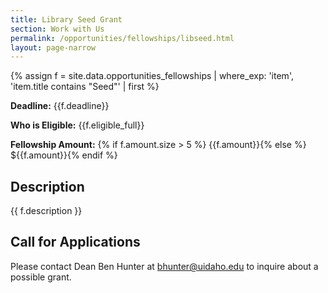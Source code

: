 ```yaml
---
title: Library Seed Grant
section: Work with Us
permalink: /opportunities/fellowships/libseed.html
layout: page-narrow
---
```


{% assign f = site.data.opportunities_fellowships | where_exp: 'item', 'item.title contains "Seed"' | first %}

**Deadline:** {{f.deadline}}

**Who is Eligible:** {{f.eligible_full}}

**Fellowship Amount:** {% if f.amount.size > 5 %} {{f.amount}}{% else %} ${{f.amount}}{% endif %}

## Description

{{ f.description }}

## Call for Applications

Please contact Dean Ben Hunter at [bhunter@uidaho.edu](mailto:bhunter@uidaho.edu) to inquire about a possible grant. 
